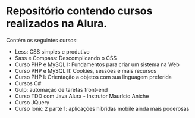 # Repositório contendo cursos realizados na Alura.

Contém os seguintes cursos:

- Less: CSS simples e produtivo
- Sass e Compass: Descomplicando o CSS
- Curso PHP e MySQL I: Fundamentos para criar um sistema na Web
- Curso PHP e MySQL II: Cookies, sessões e mais recursos
- Curso PHP I: Orientação a objetos com sua linguagem preferida
- Cursos C#
- Gulp: automação de tarefas front-end
- Curso TDD com Java Alura - Instrutor Maurício Aniche
- Curso JQuery
- Curso Ionic 2 parte 1: aplicações híbridas mobile ainda mais poderosas
